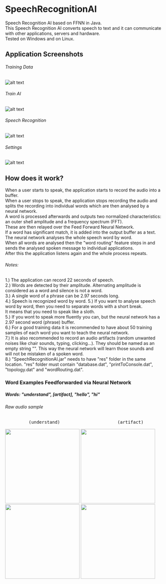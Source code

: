 # SpeechRecognitionAI
 Speech Recognition AI based on FFNN in Java.  
 This Speech Recognition AI converts speech to text and it can communicate with other applications, servers and hardware.  
 Tested on Windows and on Linux.  
  
  
## Application Screenshots
  
###### Training Data
![alt text](https://github.com/viktorvano/SpeechRecognitionAI/blob/master/Document%20Files/Screenshot%20of%20Training%20Data%20Layout.png?raw=true)  
  
###### Train AI
![alt text](https://github.com/viktorvano/SpeechRecognitionAI/blob/master/Document%20Files/Screenshot%20of%20Train%20AI%20Layout.png?raw=true)  
  
###### Speech Recognition
![alt text](https://github.com/viktorvano/SpeechRecognitionAI/blob/master/Document%20Files/Screenshot%20of%20Speech%20Recognition%20Layout.png?raw=true)  
  
###### Settings
![alt text](https://github.com/viktorvano/SpeechRecognitionAI/blob/master/Document%20Files/Screenshot%20of%20Settings%20Layout.png?raw=true)  
  
  
## How does it work?
  
When a user starts to speak, the application starts to record the audio into a buffer.  
When a user stops to speak, the application stops recording the audio and splits the recording into individual words which are then analysed by a neural network.  
A word is processed afterwards and outputs two normalized characteristics: an outer shell amplitude and a frequency spectrum (FFT).  
These are then relayed over the Feed Forward Neural Network.  
If a word has significant match, it is added into the output buffer as a text.  
The neural network analyses the whole speech word by word.  
When all words are analysed then the "word routing" feature steps in and sends the analysed spoken message to individual applications.  
After this the application listens again and the whole process repeats.  
  
###### Notes:
1.) The application can record 22 seconds of speech.  
2.) Words are detected by their amplitude. Alternating amplitude is considered as a word and silence is not a word.  
3.) A single word of a phrase can be 2.97 seconds long.  
4.) Speech is recognized word by word.
5.) If you want to analyse speech word by word, then you need to separate words with a short break.  
    It means that you need to speak like a sloth.  
5.) If you wont to speak more fluently you can, but the neural network has a 2.97 second word (phrase) buffer.  
6.) For a good training data it is recommended to have about 50 training samples of each word you want to teach the neural network.  
7.) It is also recommended to record an audio artifacts (random unwanted noises like chair sounds, typing, clicking...). 
    They should be named as an empty string "". This way the neural network will learn those sounds and will not be mistaken of a spoken word.  
8.) "SpeechRecognitionAI.jar" needs to have "res" folder in the same location. "res" folder must contain "database.dat", "printToConsole.dat", "topology.dat" and "wordRouting.dat".
  
  
### Word Examples Feedforwarded via Neural Network
  
##### Words: "understand", [artifact], "hello", "hi"
  
###### Raw audio sample
<pre>         (understand)                      (artifact)                      (hello)                          (hi)   </pre>  
<img src="https://github.com/viktorvano/SpeechRecognitionAI/blob/master/Document%20Files/understand.png" width="240"/> <img src="https://github.com/viktorvano/SpeechRecognitionAI/blob/master/Document%20Files/artifact.png" width="240"/> <img src="https://github.com/viktorvano/SpeechRecognitionAI/blob/master/Document%20Files/hello.png" width="240"/> <img src="https://github.com/viktorvano/SpeechRecognitionAI/blob/master/Document%20Files/hi.png" width="240"/>  
  
